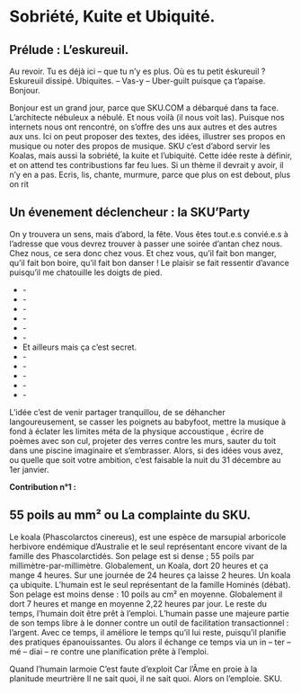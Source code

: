 # Sobriété, Kuite et Ubiquité. 

## Prélude : L’eskureuil. 

Au revoir. 
Tu es déjà ici – que tu n’y es plus. 
Où es tu petit éskureuil ? 
Eskureuil dissipé.
Ubiquites.
– Vas-y – 
Uber-guilt puisque ça t’apaise.
Bonjour.

Bonjour est un grand jour, parce que SKU.COM a débarqué dans ta face.
L’architecte nébuleux a nébulé. Et nous voilà (il nous voit las). Puisque nos internets nous ont rencontré, on s’offre des uns aux autres et des autres aux uns. Ici on peut proposer des textes, des idées, illustrer ses propos en musique ou noter des propos de musique. SKU c’est d’abord servir les Koalas, mais aussi la sobriété, la kuite et l’ubiquité. Cette idée reste à définir, et on attend tes contribustions far feu lues. Si un thème il devrait y avoir, il n’y en a pas. Ecris, lis, chante, murmure, parce que plus on est debout, plus on rit


## Un évenement déclencheur :  la SKU’Party

On y trouvera un sens, mais d’abord, la fête. 
Vous êtes tout.e.s convié.e.s  à l’adresse que vous devrez trouver à passer une soirée d’antan chez nous. Chez nous, ce sera donc chez vous. Et chez vous, qu’il fait bon manger, qu’il fait bon boire, qu’il fait bon danser ! Le plaisir se fait ressentir d’avance puisqu’il me chatouille les doigts de pied. 

* \- 
* \- 
* \- 
* \- 
* \- 
* \- 
* Et ailleurs mais ça c’est secret.
* \- 
* \-
* \-
* \-
* \-

L’idée c’est de venir partager tranquillou, de se déhancher langoureusement, se casser les poignets au babyfoot, mettre la musique à fond à éclater les limites méta de la physique accoustique , écrire de poèmes avec son cul, projeter des verres contre les murs, sauter du toit dans une piscine imaginaire et s’embrasser. Alors, si des idées vous avez, ou quelle que soit votre ambition, c’est faisable la nuit du 31 décembre au 1er janvier. 



**Contribution n°1 :**

## 55 poils au mm²  ou La complainte du SKU. 

Le koala (Phascolarctos cinereus), est une espèce de marsupial arboricole herbivore endémique d’Australie et le seul représentant encore vivant de la famille des Phascolarctidés.  Son pelage est si dense ; 55 poils par millimètre-par-millimètre. Globalement, un Koala, dort 20 heures et ça mange 4 heures. Sur une journée de 24 heures ça laisse 2 heures. Un koala ça ubiquite. 
L’humain est le seul représentant de la famille Hominés (débat). Son pelage est moins dense : 10 poils au cm² en moyenne. Globalement il dort 7 heures et mange en moyenne 2,22 heures par jour. Le reste du temps, l’humain doit être prêt à l’emploi. L’humain passe une majeure partie de son temps libre à le donner contre un outil de facilitation transactionnel : l’argent. Avec ce temps, il améliore le temps qu’il lui reste, puisqu’il planifie des pratiques épanouissantes. Ou alors il échange ce temps via un in – ter – mé – diai – re contre une planification prête à l’emploi. 

Quand l’humain larmoie 
C’est faute d’exploit
Car l’Âme en proie à la planitude meurtrière
Il ne sait quoi, il ne sait quoi. 
Alors on l’emploie.
SKU.



